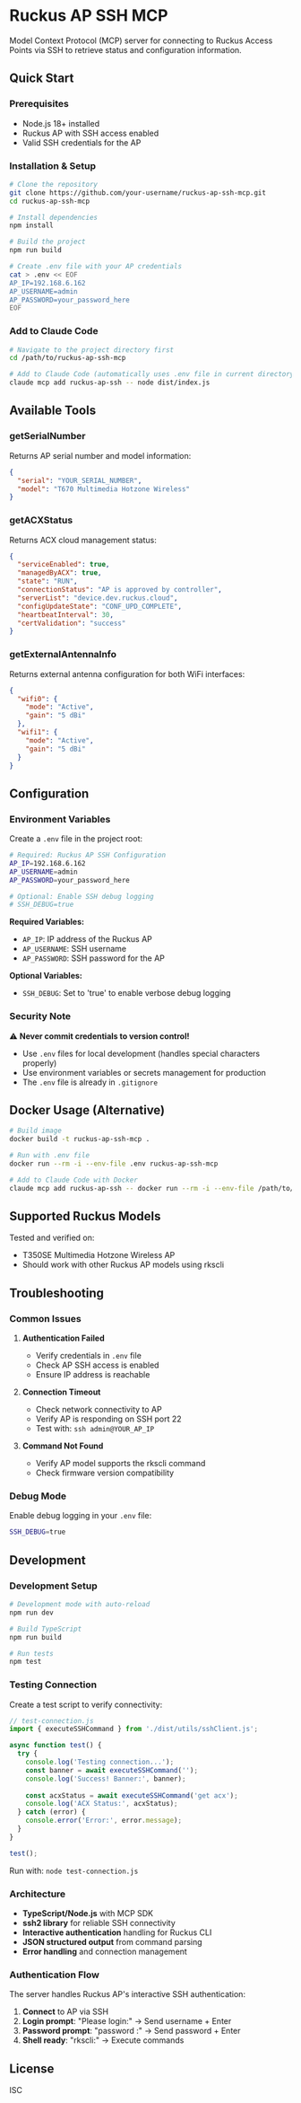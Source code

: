 # Ruckus AP SSH MCP

Model Context Protocol (MCP) server for connecting to Ruckus Access Points via SSH to retrieve status and configuration information.

## Quick Start

### Prerequisites

- Node.js 18+ installed
- Ruckus AP with SSH access enabled
- Valid SSH credentials for the AP

### Installation & Setup

```bash
# Clone the repository
git clone https://github.com/your-username/ruckus-ap-ssh-mcp.git
cd ruckus-ap-ssh-mcp

# Install dependencies
npm install

# Build the project
npm run build

# Create .env file with your AP credentials
cat > .env << EOF
AP_IP=192.168.6.162
AP_USERNAME=admin
AP_PASSWORD=your_password_here
EOF
```

### Add to Claude Code

```bash
# Navigate to the project directory first
cd /path/to/ruckus-ap-ssh-mcp

# Add to Claude Code (automatically uses .env file in current directory)
claude mcp add ruckus-ap-ssh -- node dist/index.js
```

## Available Tools

### getSerialNumber

Returns AP serial number and model information:

```json
{
  "serial": "YOUR_SERIAL_NUMBER",
  "model": "T670 Multimedia Hotzone Wireless"
}
```

### getACXStatus

Returns ACX cloud management status:

```json
{
  "serviceEnabled": true,
  "managedByACX": true,
  "state": "RUN",
  "connectionStatus": "AP is approved by controller",
  "serverList": "device.dev.ruckus.cloud",
  "configUpdateState": "CONF_UPD_COMPLETE",
  "heartbeatInterval": 30,
  "certValidation": "success"
}
```

### getExternalAntennaInfo

Returns external antenna configuration for both WiFi interfaces:

```json
{
  "wifi0": {
    "mode": "Active",
    "gain": "5 dBi"
  },
  "wifi1": {
    "mode": "Active",
    "gain": "5 dBi"
  }
}
```

## Configuration

### Environment Variables

Create a `.env` file in the project root:

```bash
# Required: Ruckus AP SSH Configuration
AP_IP=192.168.6.162
AP_USERNAME=admin
AP_PASSWORD=your_password_here

# Optional: Enable SSH debug logging
# SSH_DEBUG=true
```

**Required Variables:**
- `AP_IP`: IP address of the Ruckus AP
- `AP_USERNAME`: SSH username
- `AP_PASSWORD`: SSH password for the AP

**Optional Variables:**
- `SSH_DEBUG`: Set to 'true' to enable verbose debug logging

### Security Note

⚠️ **Never commit credentials to version control!** 

- Use `.env` files for local development (handles special characters properly)
- Use environment variables or secrets management for production
- The `.env` file is already in `.gitignore`

## Docker Usage (Alternative)

```bash
# Build image
docker build -t ruckus-ap-ssh-mcp .

# Run with .env file
docker run --rm -i --env-file .env ruckus-ap-ssh-mcp

# Add to Claude Code with Docker
claude mcp add ruckus-ap-ssh -- docker run --rm -i --env-file /path/to/.env ruckus-ap-ssh-mcp
```

## Supported Ruckus Models

Tested and verified on:
- T350SE Multimedia Hotzone Wireless AP
- Should work with other Ruckus AP models using rkscli

## Troubleshooting

### Common Issues

1. **Authentication Failed**
   - Verify credentials in `.env` file
   - Check AP SSH access is enabled
   - Ensure IP address is reachable

2. **Connection Timeout**
   - Check network connectivity to AP
   - Verify AP is responding on SSH port 22
   - Test with: `ssh admin@YOUR_AP_IP`

3. **Command Not Found**
   - Verify AP model supports the rkscli command
   - Check firmware version compatibility

### Debug Mode

Enable debug logging in your `.env` file:

```bash
SSH_DEBUG=true
```

## Development

### Development Setup

```bash
# Development mode with auto-reload
npm run dev

# Build TypeScript
npm run build

# Run tests
npm test
```

### Testing Connection

Create a test script to verify connectivity:

```javascript
// test-connection.js
import { executeSSHCommand } from './dist/utils/sshClient.js';

async function test() {
  try {
    console.log('Testing connection...');
    const banner = await executeSSHCommand('');
    console.log('Success! Banner:', banner);
    
    const acxStatus = await executeSSHCommand('get acx');
    console.log('ACX Status:', acxStatus);
  } catch (error) {
    console.error('Error:', error.message);
  }
}

test();
```

Run with: `node test-connection.js`

### Architecture

- **TypeScript/Node.js** with MCP SDK
- **ssh2 library** for reliable SSH connectivity
- **Interactive authentication** handling for Ruckus CLI
- **JSON structured output** from command parsing
- **Error handling** and connection management

### Authentication Flow

The server handles Ruckus AP's interactive SSH authentication:

1. **Connect** to AP via SSH
2. **Login prompt**: "Please login:" → Send username + Enter
3. **Password prompt**: "password :" → Send password + Enter  
4. **Shell ready**: "rkscli:" → Execute commands

## License

ISC